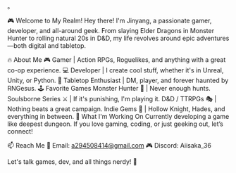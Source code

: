 。

🎮 Welcome to My Realm!
Hey there! I'm Jinyang, a passionate gamer, developer, and all-around geek. From slaying Elder Dragons in Monster Hunter to rolling natural 20s in D&D, my life revolves around epic adventures—both digital and tabletop.

🔥 About Me
🎮 Gamer | Action RPGs, Roguelikes, and anything with a great co-op experience.
💻 Developer | I create cool stuff, whether it's in Unreal, Unity, or Python.
🎲 Tabletop Enthusiast | DM, player, and forever haunted by RNGesus.
🕹️ Favorite Games
Monster Hunter 🐉 | Never enough hunts.
Soulsborne Series ⚔️ | If it's punishing, I'm playing it.
D&D / TTRPGs 🎭 | Nothing beats a great campaign.
Indie Gems 💎 | Hollow Knight, Hades, and everything in between.
🚀 What I'm Working On
Currently developing a game like deepest dungeon. If you love gaming, coding, or just geeking out, let’s connect!

📫 Reach Me
📧 Email: a294508414@gmail.com
🎮 Discord: Aiisaka_36

Let's talk games, dev, and all things nerdy! 🚀

